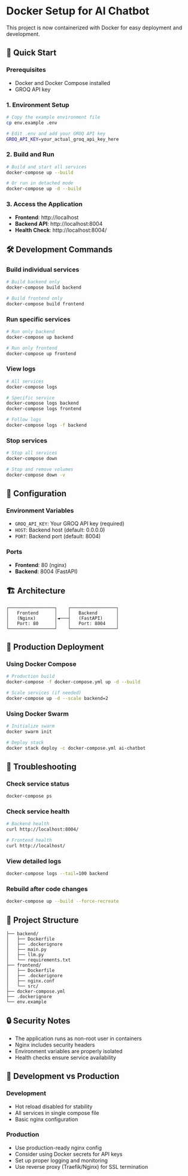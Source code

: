 # Docker Setup for AI Chatbot

This project is now containerized with Docker for easy deployment and development.

## 🐳 Quick Start

### Prerequisites
- Docker and Docker Compose installed
- GROQ API key

### 1. Environment Setup
```bash
# Copy the example environment file
cp env.example .env

# Edit .env and add your GROQ API key
GROQ_API_KEY=your_actual_groq_api_key_here
```

### 2. Build and Run
```bash
# Build and start all services
docker-compose up --build

# Or run in detached mode
docker-compose up -d --build
```

### 3. Access the Application
- **Frontend**: http://localhost
- **Backend API**: http://localhost:8004
- **Health Check**: http://localhost:8004/

## 🛠️ Development Commands

### Build individual services
```bash
# Build backend only
docker-compose build backend

# Build frontend only
docker-compose build frontend
```

### Run specific services
```bash
# Run only backend
docker-compose up backend

# Run only frontend
docker-compose up frontend
```

### View logs
```bash
# All services
docker-compose logs

# Specific service
docker-compose logs backend
docker-compose logs frontend

# Follow logs
docker-compose logs -f backend
```

### Stop services
```bash
# Stop all services
docker-compose down

# Stop and remove volumes
docker-compose down -v
```

## 🔧 Configuration

### Environment Variables
- `GROQ_API_KEY`: Your GROQ API key (required)
- `HOST`: Backend host (default: 0.0.0.0)
- `PORT`: Backend port (default: 8004)

### Ports
- **Frontend**: 80 (nginx)
- **Backend**: 8004 (FastAPI)

## 🏗️ Architecture

```
┌─────────────────┐    ┌─────────────────┐
│   Frontend      │    │   Backend       │
│   (Nginx)       │◄───┤   (FastAPI)     │
│   Port: 80      │    │   Port: 8004    │
└─────────────────┘    └─────────────────┘
```

## 🚀 Production Deployment

### Using Docker Compose
```bash
# Production build
docker-compose -f docker-compose.yml up -d --build

# Scale services (if needed)
docker-compose up -d --scale backend=2
```

### Using Docker Swarm
```bash
# Initialize swarm
docker swarm init

# Deploy stack
docker stack deploy -c docker-compose.yml ai-chatbot
```

## 🐛 Troubleshooting

### Check service status
```bash
docker-compose ps
```

### Check service health
```bash
# Backend health
curl http://localhost:8004/

# Frontend health
curl http://localhost/
```

### View detailed logs
```bash
docker-compose logs --tail=100 backend
```

### Rebuild after code changes
```bash
docker-compose up --build --force-recreate
```

## 📁 Project Structure
```
├── backend/
│   ├── Dockerfile
│   ├── .dockerignore
│   ├── main.py
│   ├── llm.py
│   └── requirements.txt
├── frontend/
│   ├── Dockerfile
│   ├── .dockerignore
│   ├── nginx.conf
│   └── src/
├── docker-compose.yml
├── .dockerignore
└── env.example
```

## 🔒 Security Notes

- The application runs as non-root user in containers
- Nginx includes security headers
- Environment variables are properly isolated
- Health checks ensure service availability

## 📝 Development vs Production

### Development
- Hot reload disabled for stability
- All services in single compose file
- Basic nginx configuration

### Production
- Use production-ready nginx config
- Consider using Docker secrets for API keys
- Set up proper logging and monitoring
- Use reverse proxy (Traefik/Nginx) for SSL termination
